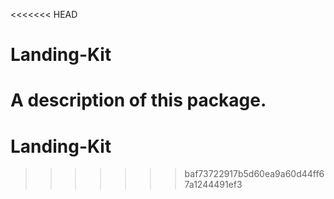 <<<<<<< HEAD
# Landing-Kit

A description of this package.
=======
# Landing-Kit
>>>>>>> baf73722917b5d60ea9a60d44ff67a1244491ef3
